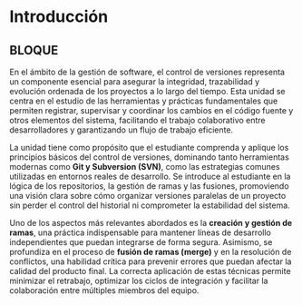 # Introducción

<!-- 
RUTA DE ASSETS: @/assets/curso/intro/
DISEÑO DE REFERENCIA: introduccion.png
-->

## BLOQUE

En el ámbito de la gestión de software, el control de versiones representa un componente esencial para asegurar la integridad, trazabilidad y evolución ordenada de los proyectos a lo largo del tiempo. Esta unidad se centra en el estudio de las herramientas y prácticas fundamentales que permiten registrar, supervisar y coordinar los cambios en el código fuente y otros elementos del sistema, facilitando el trabajo colaborativo entre desarrolladores y garantizando un flujo de trabajo eficiente.

La unidad tiene como propósito que el estudiante comprenda y aplique los principios básicos del control de versiones, dominando tanto herramientas modernas como **Git y Subversion (SVN)**, como las estrategias comunes utilizadas en entornos reales de desarrollo. Se introduce al estudiante en la lógica de los repositorios, la gestión de ramas y las fusiones, promoviendo una visión clara sobre cómo organizar versiones paralelas de un proyecto sin perder el control del historial ni comprometer la estabilidad del sistema.

Uno de los aspectos más relevantes abordados es la **creación y gestión de ramas**, una práctica indispensable para mantener líneas de desarrollo independientes que puedan integrarse de forma segura. Asimismo, se profundiza en el proceso de **fusión de ramas (merge)** y en la resolución de conflictos, una habilidad crítica para prevenir errores que puedan afectar la calidad del producto final. La correcta aplicación de estas técnicas permite minimizar el retrabajo, optimizar los ciclos de integración y facilitar la colaboración entre múltiples miembros del equipo.
